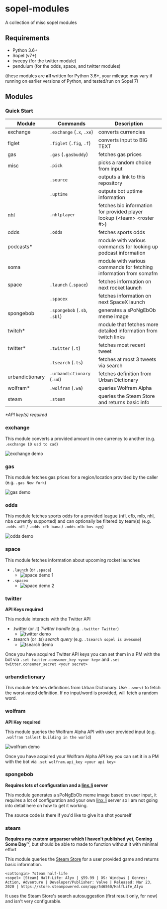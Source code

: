 # sopel-modules

A collection of misc sopel modules

## Requirements
- Python 3.6+
- Sopel (v7+)
- tweepy (for the twitter module)
- pendulum (for the odds, space, and twitter modules)

(these modules are **all** written for Python 3.6+, your mileage may vary if running on earlier versions of Python, and tested/run on Sopel 7)

## Modules

### Quick Start

| Module          | Commands                     | Description                                                                |
|-----------------|------------------------------|----------------------------------------------------------------------------|
| exchange        | `.exchange` (`.x`, `.xe`)    | converts currencies                                                        |
| figlet          | `.figlet` (`.fig`, `.f`)     | converts input to BIG TEXT                                                 |
| gas             | `.gas` (`.gasbuddy`)         | fetches gas prices                                                         |
| misc            | `.pick`                      | picks a random choice from input                                           |
|                 | `.source`                    | outputs a link to this repository                                          |
|                 | `.uptime`                    | outputs bot uptime information                                             |
| nhl             | `.nhlplayer`                 | fetches bio information for provided player lookup (\<team\> \<roster #\>) |
| odds            | `.odds`                      | fetches sports odds                                                        |
| podcasts*       |                              | module with various commands for looking up podcast information            |
| soma            |                              | module with various commands for fetching information from somafm          |
| space           | `.launch` (`.space`)         | fetches information on next rocket launch                                  |
|                 | `.spacex`                    | fetches information on next SpaceX launch                                  |
| spongebob       | `.spongebob` (`.sb`, `.sbl`) | generates a sPoNgEbOb meme image                                           |
| twitch*         |                              | module that fetches more detailed information from twitch links            |
| twitter*        | `.twitter` (`.t`)            | fetches most recent tweet                                                  |
|                 | `.tsearch` (`.ts`)           | fetches at most 3 tweets via search                                        |
| urbandictionary | `.urbandictionary` (`.ud`)   | fetches definition from Urban Dictionary                                   |
| wolfram*        | `.wolfram` (`.wa`)           | queries Wolfram Alpha                                                      |
| steam           | `.steam`                     | queries the Steam Store and returns basic info                             |

_*API key(s) required_

### exchange

This module converts a provided amount in one currency to another (e.g. `.exchange 10 usd to cad`)

![exchange demo](https://i.imgur.com/l5ocM1H.png)

### gas

This module fetches gas prices for a region/location provided by the caller (e.g. `.gas New York`)

![gas demo](https://i.imgur.com/l0E7pZh.png)

### odds

This module fetches sports odds for a provided league (nfl, cfb, mlb, nhl, nba currently supported) and can optionally be filtered by team(s) (e.g. `.odds nfl` / `.odds cfb bama` / `.odds mlb bos nyy`)

![odds demo](https://i.imgur.com/HOLKq9D.png)

### space

This module fetches information about upcoming rocket launches

- `.launch` (or `.space`)
  - ![space demo 1](https://i.imgur.com/duQqs4F.png)
- `.spacex`
  - ![space demo 2](https://i.imgur.com/FsnJsO4.png)

### twitter

**API Keys required**

This module interacts with the Twitter API

- .twitter (or .t) _Twitter handle_ (e.g. `.twitter Twitter`)
  - ![twitter demo](https://i.imgur.com/kW28Xjy.png)
- .tsearch (or .ts) _search query_ (e.g. `.tsearch sopel is awesome`)
  - ![tsearch demo](https://i.imgur.com/pTovk2p.png)

Once you have acquired Twitter API keys you can set them in a PM with the bot via `.set twitter.consumer_key <your key>` and `.set twitter.consumer_secret <your secret>`

### urbandictionary

This module fetches definitions from Urban Dictionary.  Use `--worst` to fetch the worst-rated definition.  If no input/word is provided, will fetch a random word.

### wolfram

**API Key required**

This module queries the Wolfram Alpha API with user provided input (e.g. `.wolfram tallest building in the world`)

![wolfram demo](https://i.imgur.com/jEgJpzU.png)

Once you have acquired your Wolfram Alpha API key you can set it in a PM with the bot via `.set wolfram.api_key <your api key>`

### spongebob

**Requires lots of configuration and a [linx.li](https://linx.li) server**

This module generates a sPoNgEbOb meme image based on user input, it requires a lot of configuration and your own [linx.li](https://linx.li) server so I am not going into detail here on how to get it working.

The source code is there if you'd like to give it a shot yourself

### steam

**Requires my custom argparser which I haven't published yet, Coming Some Day™**, but should be able to made to function without it with minimal effort

This module queries the [Steam Store](https://store.steampowered.com) for a user provided game and returns basic information.

```
<cottongin> ?steam half-life
<sopel> [Steam] Half-Life: Alyx | $59.99 | OS: Windows | Genres: Action, Adventure | Developer/Publisher: Valve | Released: Mar 23, 2020 | https://store.steampowered.com/app/546560/HalfLife_Alyx
```

It uses the Steam Store's search autosuggestion (first result only, for now) and isn't very configurable.